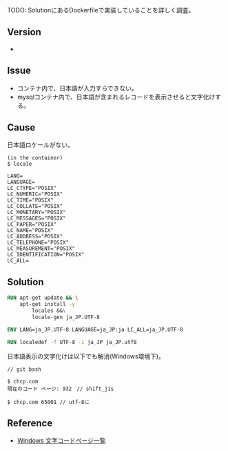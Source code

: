 TODO: SolutionにあるDockerfileで実装していることを詳しく調査。

## Version
- 

## Issue
 - コンテナ内で、日本語が入力すらできない。
 - mysqlコンテナ内で、日本語が含まれるレコードを表示させると文字化けする。

## Cause
日本語ロケールがない。
```
(in the container)
$ locale

LANG=
LANGUAGE=
LC_CTYPE="POSIX"
LC_NUMERIC="POSIX"
LC_TIME="POSIX"
LC_COLLATE="POSIX"
LC_MONETARY="POSIX"
LC_MESSAGES="POSIX"
LC_PAPER="POSIX"
LC_NAME="POSIX"
LC_ADDRESS="POSIX"
LC_TELEPHONE="POSIX"
LC_MEASUREMENT="POSIX"
LC_IDENTIFICATION="POSIX"
LC_ALL=
```

## Solution
```dockerfile
RUN apt-get update && \
    apt-get install -y
        locales &&\
        locale-gen ja_JP.UTF-8

ENV LANG=ja_JP.UTF-8 LANGUAGE=ja_JP:ja LC_ALL=ja_JP.UTF-8

RUN localedef -f UTF-8 -i ja_JP ja_JP.utf8
```

日本語表示の文字化けは以下でも解消(Windows環境下)。
```
// git bash

$ chcp.com
現在のコード ページ: 932　// shift_jis

$ chcp.com 65001 // utf-8に
```

## Reference
- [Windows 文字コードページ一覧](https://www.ipentec.com/document/windows-codepage-list)
